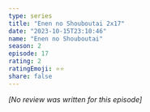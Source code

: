 ```yaml
---
type: series
title: "Enen no Shouboutai 2x17"
date: "2023-10-15T23:10:46"
name: "Enen no Shouboutai"
season: 2
episode: 17
rating: 2
ratingEmoji: ⭐️⭐️
share: false
---
```


_[No review was written for this episode]_
